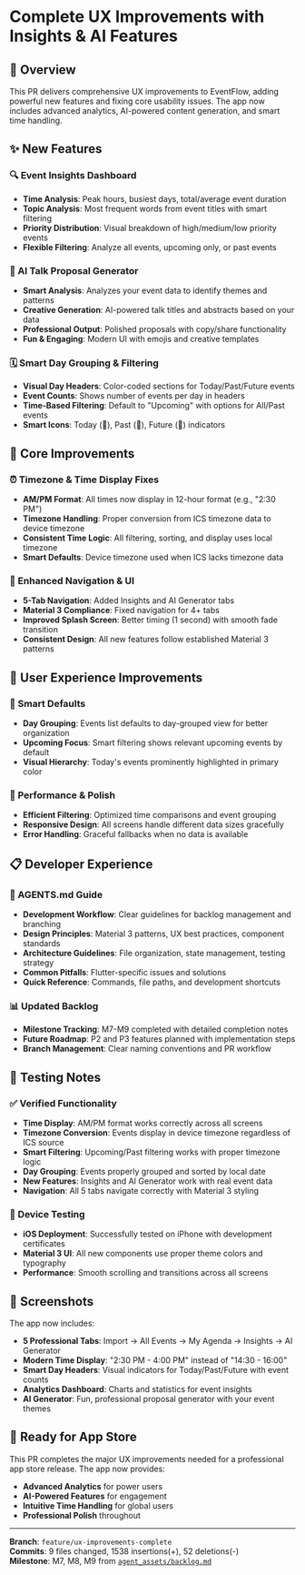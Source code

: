 # Complete UX Improvements with Insights & AI Features

## 🎯 Overview
This PR delivers comprehensive UX improvements to EventFlow, adding powerful new features and fixing core usability issues. The app now includes advanced analytics, AI-powered content generation, and smart time handling.

## ✨ New Features

### 🔍 Event Insights Dashboard
- **Time Analysis**: Peak hours, busiest days, total/average event duration
- **Topic Analysis**: Most frequent words from event titles with smart filtering
- **Priority Distribution**: Visual breakdown of high/medium/low priority events
- **Flexible Filtering**: Analyze all events, upcoming only, or past events

### 🤖 AI Talk Proposal Generator
- **Smart Analysis**: Analyzes your event data to identify themes and patterns
- **Creative Generation**: AI-powered talk titles and abstracts based on your data
- **Professional Output**: Polished proposals with copy/share functionality
- **Fun & Engaging**: Modern UI with emojis and creative templates

### 🗓️ Smart Day Grouping & Filtering
- **Visual Day Headers**: Color-coded sections for Today/Past/Future events
- **Event Counts**: Shows number of events per day in headers
- **Time-Based Filtering**: Default to "Upcoming" with options for All/Past events
- **Smart Icons**: Today (📅), Past (📜), Future (🚀) indicators

## 🔧 Core Improvements

### ⏰ Timezone & Time Display Fixes
- **AM/PM Format**: All times now display in 12-hour format (e.g., "2:30 PM")
- **Timezone Handling**: Proper conversion from ICS timezone data to device timezone
- **Consistent Time Logic**: All filtering, sorting, and display uses local timezone
- **Smart Defaults**: Device timezone used when ICS lacks timezone data

### 🎨 Enhanced Navigation & UI
- **5-Tab Navigation**: Added Insights and AI Generator tabs
- **Material 3 Compliance**: Fixed navigation for 4+ tabs
- **Improved Splash Screen**: Better timing (1 second) with smooth fade transition
- **Consistent Design**: All new features follow established Material 3 patterns

## 📱 User Experience Improvements

### 🎯 Smart Defaults
- **Day Grouping**: Events list defaults to day-grouped view for better organization  
- **Upcoming Focus**: Smart filtering shows relevant upcoming events by default
- **Visual Hierarchy**: Today's events prominently highlighted in primary color

### 🚀 Performance & Polish
- **Efficient Filtering**: Optimized time comparisons and event grouping
- **Responsive Design**: All screens handle different data sizes gracefully
- **Error Handling**: Graceful fallbacks when no data is available

## 📋 Developer Experience

### 📖 AGENTS.md Guide
- **Development Workflow**: Clear guidelines for backlog management and branching
- **Design Principles**: Material 3 patterns, UX best practices, component standards
- **Architecture Guidelines**: File organization, state management, testing strategy
- **Common Pitfalls**: Flutter-specific issues and solutions
- **Quick Reference**: Commands, file paths, and development shortcuts

### 📊 Updated Backlog
- **Milestone Tracking**: M7-M9 completed with detailed completion notes
- **Future Roadmap**: P2 and P3 features planned with implementation steps
- **Branch Management**: Clear naming conventions and PR workflow

## 🧪 Testing Notes

### ✅ Verified Functionality
- **Time Display**: AM/PM format works correctly across all screens
- **Timezone Conversion**: Events display in device timezone regardless of ICS source
- **Smart Filtering**: Upcoming/Past filtering works with proper timezone logic  
- **Day Grouping**: Events properly grouped and sorted by local date
- **New Features**: Insights and AI Generator work with real event data
- **Navigation**: All 5 tabs navigate correctly with Material 3 styling

### 📱 Device Testing
- **iOS Deployment**: Successfully tested on iPhone with development certificates
- **Material 3 UI**: All new components use proper theme colors and typography
- **Performance**: Smooth scrolling and transitions across all screens

## 📸 Screenshots
The app now includes:
- **5 Professional Tabs**: Import → All Events → My Agenda → Insights → AI Generator
- **Modern Time Display**: "2:30 PM - 4:00 PM" instead of "14:30 - 16:00"  
- **Smart Day Headers**: Visual indicators for Today/Past/Future with event counts
- **Analytics Dashboard**: Charts and statistics for event insights
- **AI Generator**: Fun, professional proposal generator with your event themes

## 🚢 Ready for App Store
This PR completes the major UX improvements needed for a professional app store release. The app now provides:
- **Advanced Analytics** for power users
- **AI-Powered Features** for engagement
- **Intuitive Time Handling** for global users  
- **Professional Polish** throughout

---

**Branch**: `feature/ux-improvements-complete`  
**Commits**: 9 files changed, 1538 insertions(+), 52 deletions(-)  
**Milestone**: M7, M8, M9 from [`agent_assets/backlog.md`](agent_assets/backlog.md)

